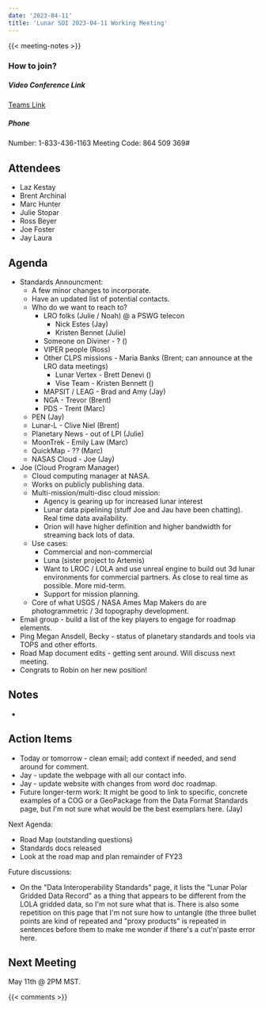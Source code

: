 ```yaml
---
date: '2023-04-11'
title: 'Lunar SDI 2023-04-11 Working Meeting'
---
```


{{<  meeting-notes >}}

### How to join?

##### Video Conference Link
[Teams Link](https://teams.microsoft.com/l/meetup-join/19%3ameeting_NjM0MzI5NGUtZDI1ZS00YWVjLWI1MTctYjUzZTU4OTVlNWIz%40thread.v2/0?context=%7b%22Tid%22%3a%220693b5ba-4b18-4d7b-9341-f32f400a5494%22%2c%22Oid%22%3a%22c27c6e98-e45a-45ff-aea5-7f10d6fe67c1%22%7d)

##### Phone
Number: 1-833-436-1163
Meeting Code: 864 509 369#

## Attendees
- Laz Kestay
- Brent Archinal
- Marc Hunter
- Julie Stopar
- Ross Beyer
- Joe Foster
- Jay Laura

## Agenda
- Standards Announcment:
  - A few minor changes to incorporate.
  - Have an updated list of potential contacts.
  - Who do we want to reach to?
    - LRO folks (Julie / Noah) @ a PSWG telecon
      - Nick Estes (Jay)
      - Kristen Bennet (Julie)
    - Someone on Diviner - ? ()
    - VIPER people (Ross)
    - Other CLPS missions - Maria Banks (Brent; can announce at the LRO data meetings)
      - Lunar Vertex - Brett Denevi ()
      - Vise Team - Kristen Bennett ()
    - MAPSIT / LEAG - Brad and Amy (Jay) 
    - NGA - Trevor (Brent)
    - PDS - Trent (Marc)
  - PEN (Jay)
  - Lunar-L - Clive Niel (Brent)
  - Planetary News - out of LPI (Julie)
  - MoonTrek - Emily Law (Marc)
  - QuickMap - ?? (Marc)
  - NASAS Cloud - Joe (Jay)
- Joe (Cloud Program Manager)
  - Cloud computing manager at NASA.
  - Works on publicly publishing data.
  - Multi-mission/multi-disc cloud mission:
    - Agency is gearing up for increased lunar interest
    - Lunar data pipelining (stuff Joe and Jau have been chatting). Real time data availability.
    - Orion will have higher definition and higher bandwidth for streaming back lots of data.
  - Use cases:
    - Commercial and non-commercial
    - Luna (sister project to Artemis)
    - Want to LROC / LOLA and use unreal engine to build out 3d lunar environments for commercial partners. As close to real time as possible. More mid-term.
    - Support for mission planning.
  - Core of what USGS / NASA Ames Map Makers do are photogrammetric / 3d topography development.
- Email group - build a list of the key players to engage for roadmap elements.
- Ping Megan Ansdell, Becky - status of planetary standards and tools via TOPS and other efforts.
- Road Map document edits - getting sent around. Will discuss next meeting.
- Congrats to Robin on her new position!




## Notes
- 


## Action Items
- Today or tomorrow - clean email; add context if needed, and send around for comment.
- Jay - update the webpage with all our contact info.
- Jay - update website with changes from word doc roadmap.
- Future longer-term work: It might be good to link to specific, concrete examples of a COG or a GeoPackage from the Data Format Standards page, but I'm not sure what would be the best exemplars here. (Jay)

Next Agenda:
- Road Map (outstanding questions)
- Standards docs released
- Look at the road map and plan remainder of FY23

Future discussions:
- On the "Data Interoperability Standards" page, it lists the "Lunar Polar Gridded Data Record" as a thing that appears to be different from the LOLA gridded data, so I'm not sure what that is.  There is also some repetition on this page that I'm not sure how to untangle (the three bullet points are kind of repeated and "proxy products" is repeated in sentences before them to make me wonder if there's a cut'n'paste error here. 

## Next Meeting
May 11th @ 2PM MST.

{{< comments >}}
